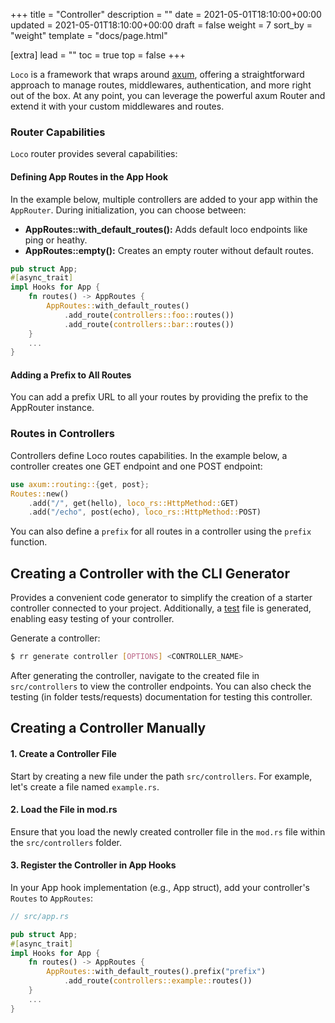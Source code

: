 +++
title = "Controller"
description = ""
date = 2021-05-01T18:10:00+00:00
updated = 2021-05-01T18:10:00+00:00
draft = false
weight = 7
sort_by = "weight"
template = "docs/page.html"

[extra]
lead = ""
toc = true
top = false
+++

`Loco` is a framework that wraps around [axum](https://crates.io/crates/axum), offering a straightforward approach to manage routes, middlewares, authentication, and more right out of the box. At any point, you can leverage the powerful axum Router and extend it with your custom middlewares and routes.

### Router Capabilities

`Loco` router provides several capabilities:

#### Defining App Routes in the App Hook

In the example below, multiple controllers are added to your app within the `AppRouter`. During initialization, you can choose between:

- **AppRoutes::with_default_routes():** Adds default loco endpoints like ping or heathy.
- **AppRoutes::empty():** Creates an empty router without default routes.

```rust
pub struct App;
#[async_trait]
impl Hooks for App {
    fn routes() -> AppRoutes {
        AppRoutes::with_default_routes()
            .add_route(controllers::foo::routes())
            .add_route(controllers::bar::routes())
    }
    ...
}
```

#### Adding a Prefix to All Routes

You can add a prefix URL to all your routes by providing the prefix to the AppRouter instance.

### Routes in Controllers

Controllers define Loco routes capabilities. In the example below, a controller creates one GET endpoint and one POST endpoint:

```rust
use axum::routing::{get, post};
Routes::new()
    .add("/", get(hello), loco_rs::HttpMethod::GET)
    .add("/echo", post(echo), loco_rs::HttpMethod::POST)
```

You can also define a `prefix` for all routes in a controller using the `prefix` function.

## Creating a Controller with the CLI Generator

Provides a convenient code generator to simplify the creation of a starter controller connected to your project. Additionally, a [test](@/docs/testing/controller.md) file is generated, enabling easy testing of your controller.

Generate a controller:

```sh
$ rr generate controller [OPTIONS] <CONTROLLER_NAME>
```

After generating the controller, navigate to the created file in `src/controllers` to view the controller endpoints. You can also check the testing (in folder tests/requests) documentation for testing this controller.

## Creating a Controller Manually

#### 1. Create a Controller File

Start by creating a new file under the path `src/controllers`. For example, let's create a file named `example.rs`.

#### 2. Load the File in mod.rs

Ensure that you load the newly created controller file in the `mod.rs` file within the `src/controllers` folder.

#### 3. Register the Controller in App Hooks

In your App hook implementation (e.g., App struct), add your controller's `Routes` to `AppRoutes`:

```rust
// src/app.rs

pub struct App;
#[async_trait]
impl Hooks for App {
    fn routes() -> AppRoutes {
        AppRoutes::with_default_routes().prefix("prefix")
            .add_route(controllers::example::routes())
    }
    ...
}

```
